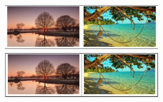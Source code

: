 <table border="0">
  <tr>
    <td width="50%">
      <img src="/WallpaperStudio10-115282.jpg" width="100%">
    </td>
    <td width="50%">
      <img src="/WallpaperStudio10-23714.jpg" width="100%">
    </td>
  </tr>
</table>
<table border="1">
  <tr>
    <td width="50%">
      <img src="/WallpaperStudio10-115282.jpg" width="100%">
    </td>
    <td width="50%">
      <img src="/WallpaperStudio10-23714.jpg" width="100%">
    </td>
  </tr>
</table>
